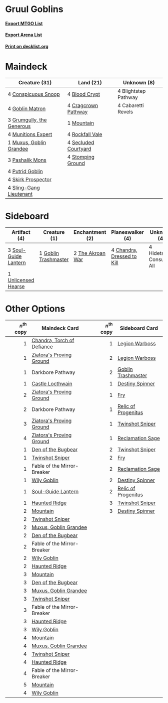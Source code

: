 # Gruul Goblins

#### [Export MTGO List](../collection/Gruul%20Goblins/Gruul%20Goblins.txt)
#### [Export Arena List](../collection/Gruul%20Goblins/Gruul%20Goblins_arena.txt)
#### [Print on decklist.org](http://decklist.org/?deckmain=4%09Blightstep%20Pathway%0A4%09Blood%20Crypt%0A4%09Cabaretti%20Revels%0A4%09Conspicuous%20Snoop%0A4%09Cragcrown%20Pathway%0A4%09Goblin%20Matron%0A3%09Grumgully,%20the%20Generous%0A1%09Mountain%0A4%09Munitions%20Expert%0A1%09Muxus,%20Goblin%20Grandee%0A3%09Pashalik%20Mons%0A4%09Putrid%20Goblin%0A4%09Rockfall%20Vale%0A4%09Secluded%20Courtyard%0A4%09Skirk%20Prospector%0A4%09Sling-Gang%20Lieutenant%0A4%09Stomping%20Ground&deckside=4%09Chandra,%20Dressed%20to%20Kill%0A1%09Goblin%20Trashmaster%0A4%09Hidetsugu%20Consumes%20All%0A3%09Soul-Guide%20Lantern%0A2%09The%20Akroan%20War%0A1%09Unlicensed%20Hearse)
# Maindeck

|                                           Creature (31)                                            |                                           Land (21)                                           |    Unknown (8)     |
|----------------------------------------------------------------------------------------------------|-----------------------------------------------------------------------------------------------|--------------------|
|4 [Conspicuous Snoop](http://gatherer.wizards.com/Pages/Card/Details.aspx?multiverseid=485462)      |4 [Blood Crypt](http://gatherer.wizards.com/Pages/Card/Details.aspx?multiverseid=97102)        |4 Blightstep Pathway|
|4 [Goblin Matron](http://gatherer.wizards.com/Pages/Card/Details.aspx?multiverseid=15810)           |4 [Cragcrown Pathway](http://gatherer.wizards.com/Pages/Card/Details.aspx?multiverseid=491915) |4 Cabaretti Revels  |
|3 [Grumgully, the Generous](http://gatherer.wizards.com/Pages/Card/Details.aspx?multiverseid=473154)|1 [Mountain](http://gatherer.wizards.com/Pages/Card/Details.aspx?multiverseid=439859)          |                    |
|4 [Munitions Expert](http://gatherer.wizards.com/Pages/Card/Details.aspx?multiverseid=464158)       |4 [Rockfall Vale](http://gatherer.wizards.com/Pages/Card/Details.aspx?multiverseid=535065)     |                    |
|1 [Muxus, Goblin Grandee](http://gatherer.wizards.com/Pages/Card/Details.aspx?multiverseid=489191)  |4 [Secluded Courtyard](http://gatherer.wizards.com/Pages/Card/Details.aspx?multiverseid=548588)|                    |
|3 [Pashalik Mons](http://gatherer.wizards.com/Pages/Card/Details.aspx?multiverseid=464087)          |4 [Stomping Ground](http://gatherer.wizards.com/Pages/Card/Details.aspx?multiverseid=405110)   |                    |
|4 [Putrid Goblin](http://gatherer.wizards.com/Pages/Card/Details.aspx?multiverseid=464050)          |                                                                                               |                    |
|4 [Skirk Prospector](http://gatherer.wizards.com/Pages/Card/Details.aspx?multiverseid=159051)       |                                                                                               |                    |
|4 [Sling-Gang Lieutenant](http://gatherer.wizards.com/Pages/Card/Details.aspx?multiverseid=464057)  |                                                                                               |                    |


# Sideboard

|                                         Artifact (4)                                          |                                         Creature (1)                                          |                                      Enchantment (2)                                      |                                          Planeswalker (4)                                           |      Unknown (4)       |
|-----------------------------------------------------------------------------------------------|-----------------------------------------------------------------------------------------------|-------------------------------------------------------------------------------------------|-----------------------------------------------------------------------------------------------------|------------------------|
|3 [Soul-Guide Lantern](http://gatherer.wizards.com/Pages/Card/Details.aspx?multiverseid=476488)|1 [Goblin Trashmaster](http://gatherer.wizards.com/Pages/Card/Details.aspx?multiverseid=447280)|2 [The Akroan War](http://gatherer.wizards.com/Pages/Card/Details.aspx?multiverseid=476375)|4 [Chandra, Dressed to Kill](http://gatherer.wizards.com/Pages/Card/Details.aspx?multiverseid=541004)|4 Hidetsugu Consumes All|
|1 [Unlicensed Hearse](http://gatherer.wizards.com/Pages/Card/Details.aspx?multiverseid=555447) |                                                                                               |                                                                                           |                                                                                                     |                        |


# Other Options

|*n*<sup>th</sup> copy|                                            Maindeck Card                                            |*n*<sup>th</sup> copy|                                        Sideboard Card                                        |
|--------------------:|-----------------------------------------------------------------------------------------------------|--------------------:|----------------------------------------------------------------------------------------------|
|                    1|[Chandra, Torch of Defiance](http://gatherer.wizards.com/Pages/Card/Details.aspx?multiverseid=417683)|                    1|[Legion Warboss](http://gatherer.wizards.com/Pages/Card/Details.aspx?multiverseid=452859)     |
|                    1|[Ziatora's Proving Ground](http://gatherer.wizards.com/Pages/Card/Details.aspx?multiverseid=555462)  |                    2|[Legion Warboss](http://gatherer.wizards.com/Pages/Card/Details.aspx?multiverseid=452859)     |
|                    1|Darkbore Pathway                                                                                     |                    2|[Goblin Trashmaster](http://gatherer.wizards.com/Pages/Card/Details.aspx?multiverseid=447280) |
|                    1|[Castle Locthwain](http://gatherer.wizards.com/Pages/Card/Details.aspx?multiverseid=473203)          |                    1|[Destiny Spinner](http://gatherer.wizards.com/Pages/Card/Details.aspx?multiverseid=476419)    |
|                    2|[Ziatora's Proving Ground](http://gatherer.wizards.com/Pages/Card/Details.aspx?multiverseid=555462)  |                    1|[Fry](http://gatherer.wizards.com/Pages/Card/Details.aspx?multiverseid=466894)                |
|                    2|Darkbore Pathway                                                                                     |                    1|[Relic of Progenitus](http://gatherer.wizards.com/Pages/Card/Details.aspx?multiverseid=174824)|
|                    3|[Ziatora's Proving Ground](http://gatherer.wizards.com/Pages/Card/Details.aspx?multiverseid=555462)  |                    1|[Twinshot Sniper](http://gatherer.wizards.com/Pages/Card/Details.aspx?multiverseid=548473)    |
|                    4|[Ziatora's Proving Ground](http://gatherer.wizards.com/Pages/Card/Details.aspx?multiverseid=555462)  |                    1|[Reclamation Sage](http://gatherer.wizards.com/Pages/Card/Details.aspx?multiverseid=389651)   |
|                    1|[Den of the Bugbear](http://gatherer.wizards.com/Pages/Card/Details.aspx?multiverseid=527541)        |                    2|[Twinshot Sniper](http://gatherer.wizards.com/Pages/Card/Details.aspx?multiverseid=548473)    |
|                    1|[Twinshot Sniper](http://gatherer.wizards.com/Pages/Card/Details.aspx?multiverseid=548473)           |                    2|[Fry](http://gatherer.wizards.com/Pages/Card/Details.aspx?multiverseid=466894)                |
|                    1|Fable of the Mirror-Breaker                                                                          |                    2|[Reclamation Sage](http://gatherer.wizards.com/Pages/Card/Details.aspx?multiverseid=389651)   |
|                    1|[Wily Goblin](http://gatherer.wizards.com/Pages/Card/Details.aspx?multiverseid=435329)               |                    2|[Destiny Spinner](http://gatherer.wizards.com/Pages/Card/Details.aspx?multiverseid=476419)    |
|                    1|[Soul-Guide Lantern](http://gatherer.wizards.com/Pages/Card/Details.aspx?multiverseid=476488)        |                    2|[Relic of Progenitus](http://gatherer.wizards.com/Pages/Card/Details.aspx?multiverseid=174824)|
|                    1|[Haunted Ridge](http://gatherer.wizards.com/Pages/Card/Details.aspx?multiverseid=535061)             |                    3|[Twinshot Sniper](http://gatherer.wizards.com/Pages/Card/Details.aspx?multiverseid=548473)    |
|                    2|[Mountain](http://gatherer.wizards.com/Pages/Card/Details.aspx?multiverseid=439859)                  |                    3|[Destiny Spinner](http://gatherer.wizards.com/Pages/Card/Details.aspx?multiverseid=476419)    |
|                    2|[Twinshot Sniper](http://gatherer.wizards.com/Pages/Card/Details.aspx?multiverseid=548473)           |                     |                                                                                              |
|                    2|[Muxus, Goblin Grandee](http://gatherer.wizards.com/Pages/Card/Details.aspx?multiverseid=489191)     |                     |                                                                                              |
|                    2|[Den of the Bugbear](http://gatherer.wizards.com/Pages/Card/Details.aspx?multiverseid=527541)        |                     |                                                                                              |
|                    2|Fable of the Mirror-Breaker                                                                          |                     |                                                                                              |
|                    2|[Wily Goblin](http://gatherer.wizards.com/Pages/Card/Details.aspx?multiverseid=435329)               |                     |                                                                                              |
|                    2|[Haunted Ridge](http://gatherer.wizards.com/Pages/Card/Details.aspx?multiverseid=535061)             |                     |                                                                                              |
|                    3|[Mountain](http://gatherer.wizards.com/Pages/Card/Details.aspx?multiverseid=439859)                  |                     |                                                                                              |
|                    3|[Den of the Bugbear](http://gatherer.wizards.com/Pages/Card/Details.aspx?multiverseid=527541)        |                     |                                                                                              |
|                    3|[Muxus, Goblin Grandee](http://gatherer.wizards.com/Pages/Card/Details.aspx?multiverseid=489191)     |                     |                                                                                              |
|                    3|[Twinshot Sniper](http://gatherer.wizards.com/Pages/Card/Details.aspx?multiverseid=548473)           |                     |                                                                                              |
|                    3|Fable of the Mirror-Breaker                                                                          |                     |                                                                                              |
|                    3|[Haunted Ridge](http://gatherer.wizards.com/Pages/Card/Details.aspx?multiverseid=535061)             |                     |                                                                                              |
|                    3|[Wily Goblin](http://gatherer.wizards.com/Pages/Card/Details.aspx?multiverseid=435329)               |                     |                                                                                              |
|                    4|[Mountain](http://gatherer.wizards.com/Pages/Card/Details.aspx?multiverseid=439859)                  |                     |                                                                                              |
|                    4|[Muxus, Goblin Grandee](http://gatherer.wizards.com/Pages/Card/Details.aspx?multiverseid=489191)     |                     |                                                                                              |
|                    4|[Twinshot Sniper](http://gatherer.wizards.com/Pages/Card/Details.aspx?multiverseid=548473)           |                     |                                                                                              |
|                    4|[Haunted Ridge](http://gatherer.wizards.com/Pages/Card/Details.aspx?multiverseid=535061)             |                     |                                                                                              |
|                    4|Fable of the Mirror-Breaker                                                                          |                     |                                                                                              |
|                    5|[Mountain](http://gatherer.wizards.com/Pages/Card/Details.aspx?multiverseid=439859)                  |                     |                                                                                              |
|                    4|[Wily Goblin](http://gatherer.wizards.com/Pages/Card/Details.aspx?multiverseid=435329)               |                     |                                                                                              |

